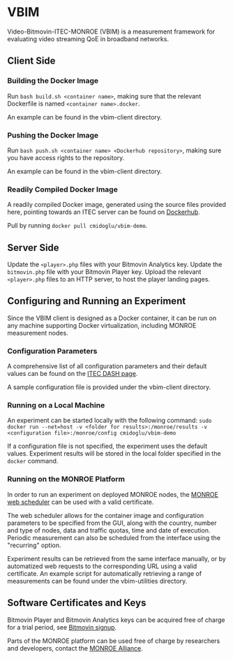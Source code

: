 # VBIM

Video-Bitmovin-ITEC-MONROE (VBIM) is a measurement framework for evaluating video streaming QoE in broadband networks.

## Client Side

### Building the Docker Image

Run `bash build.sh <container name>`, making sure that the relevant Dockerfile is named `<container name>.docker`.

An example can be found in the vbim-client directory.

### Pushing the Docker Image

Run `bash push.sh <container name> <Dockerhub repository>`, making sure you have access rights to the repository.

An example can be found in the vbim-client directory.

### Readily Compiled Docker Image

A readily compiled Docker image, generated using the source files provided here, pointing towards an ITEC server can be found on [Dockerhub](https://hub.docker.com/r/cmidoglu/vbim-demo).

Pull by running `docker pull cmidoglu/vbim-demo`.

## Server Side

Update the `<player>.php` files with your Bitmovin Analytics key.
Update the `bitmovin.php` file with your Bitmovin Player key.
Upload the relevant `<player>.php` files to an HTTP server, to host the player landing pages.

## Configuring and Running an Experiment

Since the VBIM client is designed as a Docker container, it can be run on any machine supporting Docker virtualization, including MONROE measurement nodes.

### Configuration Parameters

A comprehensive list of all configuration parameters and their default values can be found on the [ITEC DASH page](https://dash.itec.aau.at/vbim/configuration.php).

A sample configuration file is provided under the vbim-client directory.

### Running on a Local Machine

An experiment can be started locally with the following command:
`sudo docker run --net=host -v <folder for results>:/monroe/results -v <configuration file>:/monroe/config cmidoglu/vbim-demo`

If a configuration file is not specified, the experiment uses the default values.
Experiment results will be stored in the local folder specified in the `docker` command.

### Running on the MONROE Platform

In order to run an experiment on deployed MONROE nodes, the [MONROE web scheduler](https://monroe-system.eu) can be used with a valid certificate.

The web scheduler allows for the container image and configuration parameters to be specified from the GUI, along with the country, number and type of nodes, data and traffic quotas, time and date of execution. Periodic measurement can also be scheduled from the interface using the "recurring" option. 

Experiment results can be retrieved from the same interface manually, or by automatized web requests to the corresponding URL using a valid certificate. An example script for automatically retrieving a range of measurements can be found under the vbim-utilities directory.

## Software Certificates and Keys

Bitmovin Player and Bitmovin Analytics keys can be acquired free of charge for a trial period, see [Bitmovin signup](https://bitmovin.com/dashboard/signup).

Parts of the MONROE platform can be used free of charge by researchers and developers, contact the [MONROE Alliance](https://www.monroe-project.eu/contacts/).

